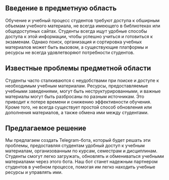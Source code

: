 ## Введение в предметную область

Обучение и учебный процесс студентов требуют доступа к обширным объемам учебного материала, не
всегда имеющего в библиотеках или общедоступных сайтах. Студенты всегда ищут удобные способы доступа
к этой информации, чтобы успешно учиться и готовиться к экзаменам. Однако поиск, организация и
сортировка учебных материалов может быть вызовом, а существующие платформы и ресурсы не всегда
удовлетворяют потребности студентов.

## Известные проблемы предметной области

Студенты часто сталкиваются с неудобствами при поиске и доступе к необходимым учебным материалам.
Ресурсы, предоставляемые учебными заведениями, могут быть неструктурированными, и важные материалы
могут быть разбросаны по разным источникам. Это приводит к потере времени и снижению эффективности
обучения. Кроме того, не всегда существует простой способ обновления или дополнения материалов, а
также обмена ими между студентами.

## Предлагаемое решение

Мы предлагаем создать Telegram-бота, который будет решать эти проблемы, предоставляя студентам
удобный доступ к учебным материалам, организованным по курсам, семестрам и дисциплинам. Студенты
смогут легко загружать, обновлять и обмениваться учебными материалами через этого бота. Наш бот
станет надежным партнером студентов в учебном процессе, помогая им легко находить учебные ресурсы и
управлять ими.